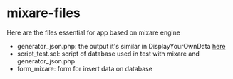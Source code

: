 mixare-files
============
Here are the files essential for app based on mixare engine
<ul>
  <li>generator_json.php: the output it's similar in DisplayYourOwnData <a href="https://code.google.com/p/mixare/wiki/DisplayYourOwnData" target="_blank">here</a></li>
 <li>script_test.sql: script of database used in test with mixare and generator_json.php</li>
 <li>form_mixare: form for insert data on database</li>
</ul>
